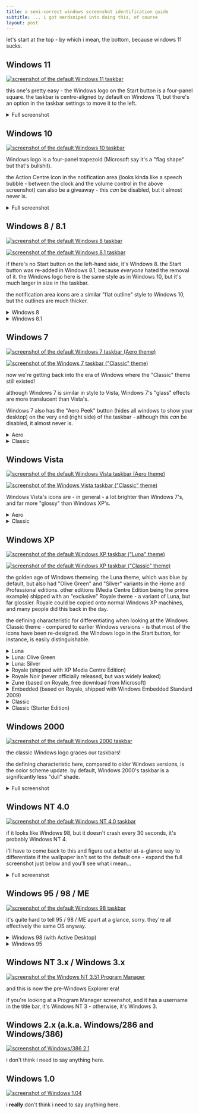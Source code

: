 ```yaml
---
title: a semi-correct windows screenshot identification guide
subtitle: ... i got nerdsniped into doing this, of course
layout: post
---
```


let's start at the top - by which i mean, the bottom, because windows 11 sucks.

## Windows 11

[![screenshot of the default Windows 11 taskbar][w11taskbar]][w11taskbar]

this one's pretty easy - the Windows logo on the Start button is a four-panel square.
the taskbar is centre-aligned by default on Windows 11, but there's an option in the taskbar settings to move it to the left.

<details>
<summary markdown='span'>Full screenshot</summary>
[![screenshot of Windows 11][w11]][w11]
</details>

## Windows 10

[![screenshot of the default Windows 10 taskbar][w10taskbar]][w10taskbar]

Windows logo is a four-panel trapezoid (Microsoft say it's a "flag shape" but that's bullshit).

the Action Centre icon in the notification area (looks kinda like a speech bubble - between the clock and the volume control in the above screenshot) can also be a giveaway - this *can* be disabled, but it almost never is.

<details>
<summary markdown='span'>Full screenshot</summary>
[![screenshot of Windows 10][w10]][w10]
</details>

## Windows 8 / 8.1

[![screenshot of the default Windows 8 taskbar][w80taskbar]][w80taskbar]

[![screenshot of the default Windows 8.1 taskbar][w81taskbar]][w81taskbar]

if there's no Start button on the left-hand side, it's Windows 8. the Start button was re-added in Windows 8.1, because *everyone* hated the removal of it.
the Windows logo here is the same style as in Windows 10, but it's much larger in size in the taskbar.

the notification area icons are a similar "flat outline" style to Windows 10, but the outlines are much thicker.

<details>
<summary markdown='span'>Windows 8</summary>
[![screenshot of Windows 8][w80]][w80]
</details>

<details>
<summary markdown='span'>Windows 8.1</summary>
[![screenshot of Windows 8.1][w81]][w81]
</details>

## Windows 7

[![screenshot of the default Windows 7 taskbar (Aero theme)][w7taskbar]][w7taskbar]

[![screenshot of the Windows 7 taskbar ("Classic" theme)][w7taskbar-cl]][w7taskbar-cl]

now we're getting back into the era of Windows where the "Classic" theme still existed!

although Windows 7 is similar in style to Vista, Windows 7's "glass" effects are more translucent than Vista's.

Windows 7 also has the "Aero Peek" button (hides all windows to show your desktop) on the very end (right side) of the taskbar - although this *can* be disabled, it almost never is.

<details>
<summary markdown='span'>Aero</summary>
[![screenshot of Windows 7's Aero theme][w7-aero]][w7-aero]
</details>

<details>
<summary markdown='span'>Classic</summary>
[![screenshot of Windows 7's Classic theme][w7-classic]][w7-classic]
</details>

## Windows Vista

[![screenshot of the default Windows Vista taskbar (Aero theme)][wvtaskbar]][wvtaskbar]

[![screenshot of the Windows Vista taskbar ("Classic" theme)][wvtaskbar-cl]][wvtaskbar-cl]

Windows Vista's icons are - in general - a lot brighter than Windows 7's, and far more "glossy" than Windows XP's.

<details>
<summary markdown='span'>Aero</summary>
[![screenshot of Windows Vista's Aero theme][wv-aero]][wv-aero]
</details>

<details>
<summary markdown='span'>Classic</summary>
[![screenshot of Windows Vista's Classic theme][wv-classic]][wv-classic]
</details>

## Windows XP

[![screenshot of the default Windows XP taskbar ("Luna" theme)][wxptaskbar]][wxptaskbar]

[![screenshot of the default Windows XP taskbar ("Classic" theme)][wxptaskbar-cl]][wxptaskbar-cl]

the golden age of Windows themeing. the Luna theme, which was blue by default, but also had "Olive Green" and "Silver" variants in the Home and Professional editions.
other editions (Media Centre Edition being the prime example) shipped with an "exclusive" Royale theme - a variant of Luna, but far glossier. Royale could be copied onto normal Windows XP machines, and many people did this back in the day.

the defining characteristic for differentiating when looking at the Windows Classic theme - compared to earlier Windows versions - is that most of the icons have been re-designed. the Windows logo in the Start button, for instance, is easily distinguishable.

<details>
<summary markdown='span'>Luna</summary>
[![screenshot of Windows XP's Luna theme][wxp-luna]][wxp-luna]
</details>

<details>
<summary markdown='span'>Luna: Olive Green</summary>
[![screenshot of Windows XP's "Olive Green" Luna theme][wxp-lunagreen]][wxp-lunagreen]
</details>

<details>
<summary markdown='span'>Luna: Silver</summary>
[![screenshot of Windows XP's "Silver" Luna theme][wxp-lunasilver]][wxp-lunasilver]
</details>

<details>
<summary markdown='span'>Royale (shipped with XP Media Centre Edition)</summary>
[![screenshot of Windows XP Media Centre Edition's Royale theme][wxp-royale]][wxp-royale]
</details>

<details>
<summary markdown='span'>Royale Noir (never officially released, but was widely leaked)</summary>
[![screenshot of Windows XP's Royale Noir theme][wxp-royalenoir]][wxp-royalenoir]
</details>

<details>
<summary markdown='span'>Zune (based on Royale, free download from Microsoft)</summary>
[![screenshot of Windows XP's Zune theme][wxp-royalezune]][wxp-royalezune]
</details>

<details>
<summary markdown='span'>Embedded (based on Royale, shipped with Windows Embedded Standard 2009)</summary>
[![screenshot of Windows XP's Embedded theme][wxp-royaleemb]][wxp-royaleemb]
</details>

<details>
<summary markdown='span'>Classic</summary>
[![screenshot of Windows XP's Classic theme][wxp-classic]][wxp-classic]
</details>

<details>
<summary markdown='span'>Classic (Starter Edition)</summary>
[![screenshot of Windows XP Starter Edition's Classic theme][wxp-classicstarter]][wxp-classicstarter]
</details>

## Windows 2000

[![screenshot of the default Windows 2000 taskbar][w2ktaskbar]][w2ktaskbar]

the classic Windows logo graces our taskbars!

the defining characteristic here, compared to older Windows versions, is the color scheme update. by default, Windows 2000's taskbar is a significantly less "dull" shade.

<details>
<summary markdown='span'>Full screenshot</summary>
[![screenshot of Windows 2000][w2k]][w2k]
</details>

## Windows NT 4.0

[![screenshot of the default Windows NT 4.0 taskbar][nt4taskbar]][nt4taskbar]

if it looks like Windows 98, but it doesn't crash every 30 seconds, it's probably Windows NT 4.

i'll have to come back to this and figure out a better at-a-glance way to differentiate if the wallpaper isn't set to the default one - expand the full screenshot just below and you'll see what i mean...

<details>
<summary markdown='span'>Full screenshot</summary>
[![screenshot of Windows NT Workstation 4.0][nt4]][nt4]
</details>

## Windows 95 / 98 / ME

[![screenshot of the default Windows 98 taskbar][w98taskbar]][w98taskbar]

it's quite hard to tell 95 / 98 / ME apart at a glance, sorry. they're all effectively the same OS anyway.

<details>
<summary markdown='span'>Windows 98 (with Active Desktop)</summary>
[![screenshot of Windows 98][w98]][w98]
</details>

<details>
<summary markdown='span'>Windows 95</summary>
[![screenshot of Windows 95][w95]][w95]
</details>

## Windows NT 3.x / Windows 3.x

[![screenshot of the Windows NT 3.51 Program Manager][nt3x]][nt3x]

and this is now the pre-Windows Explorer era!

if you're looking at a Program Manager screenshot, and it has a username in the title bar, it's Windows NT 3 - otherwise, it's Windows 3.

## Windows 2.x (a.k.a. Windows/286 and Windows/386)

[![screenshot of Windows/386 2.1][win2x]][win2x]

i don't think i need to say anything here.

## Windows 1.0

[![screenshot of Windows 1.04][win1x]][win1x]

[w11taskbar]: https://archive.catstret.ch/winident/win11-taskbar.png
[w11]: https://archive.catstret.ch/winident/win11.png
[w10taskbar]: https://archive.catstret.ch/winident/win10-taskbar.png
[w10]: https://archive.catstret.ch/winident/win10.png
[w80taskbar]: https://archive.catstret.ch/winident/win80-taskbar.png
[w81taskbar]: https://archive.catstret.ch/winident/win81-taskbar.png
[w80]: https://archive.catstret.ch/winident/win80.png
[w81]: https://archive.catstret.ch/winident/win81.png
[w7taskbar]: https://archive.catstret.ch/winident/win7-aero-taskbar.png
[w7taskbar-cl]: https://archive.catstret.ch/winident/win7-classic-taskbar.png
[w7-aero]: https://archive.catstret.ch/winident/win7-aero.png
[w7-classic]: https://archive.catstret.ch/winident/win7-classic.png
[wvtaskbar]: https://archive.catstret.ch/winident/winvista-aero-taskbar.png
[wvtaskbar-cl]: https://archive.catstret.ch/winident/winvista-classic-taskbar.png
[wv-aero]: https://archive.catstret.ch/winident/winvista-aero.png
[wv-classic]: https://archive.catstret.ch/winident/winvista-classic.png
[wxptaskbar]: https://archive.catstret.ch/winident/winxp-luna-taskbar.png
[wxptaskbar-cl]: https://archive.catstret.ch/winident/winxp-classic-taskbar.png
[wxp-luna]: https://archive.catstret.ch/winident/winxp-luna.png
[wxp-lunagreen]: https://archive.catstret.ch/winident/winxp-lunagreen.png
[wxp-lunasilver]: https://archive.catstret.ch/winident/winxp-lunasilver.png
[wxp-royale]: https://archive.catstret.ch/winident/winxp-royale.png
[wxp-royalenoir]: https://archive.catstret.ch/winident/winxp-royalenoir.png
[wxp-royalezune]: https://archive.catstret.ch/winident/winxp-royalezune.png
[wxp-royaleemb]: https://archive.catstret.ch/winident/winxp-royaleemb.png
[wxp-classic]: https://archive.catstret.ch/winident/winxp-classic.png
[wxp-classicstarter]: https://archive.catstret.ch/winident/winxp-classicstarter.png
[w2ktaskbar]: https://archive.catstret.ch/winident/win2k-taskbar.png
[w2k]: https://archive.catstret.ch/winident/win2k.png
[nt4taskbar]: https://archive.catstret.ch/winident/nt4-taskbar.png
[nt4]: https://archive.catstret.ch/winident/nt4.png
[w98taskbar]: https://archive.catstret.ch/winident/win98-taskbar.png
[w98]: https://archive.catstret.ch/winident/win98.png
[w95]: https://archive.catstret.ch/winident/win95.png
[nt3x]: https://archive.catstret.ch/winident/nt3x.png
[win2x]: https://archive.catstret.ch/winident/win2x.png
[win1x]: https://archive.catstret.ch/winident/win1x.png

i **really** don't think i need to say anything here.

